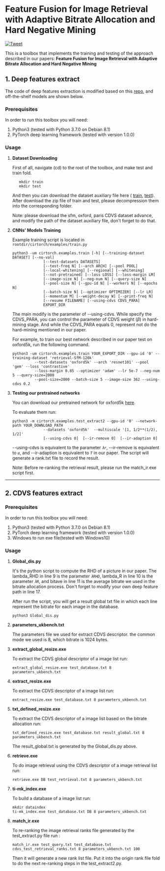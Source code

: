 # Feature Fusion for Image Retrieval with Adaptive Bitrate Allocation and Hard Negative Mining
[![Tweet](https://img.shields.io/twitter/url/http/shields.io.svg?style=social)](https://twitter.com/intent/tweet?text=Codes%20for%20Our%20Paper:%20"Feature%20Fusion%20for%20Image%20Retrieval%20with%20Adaptive%20Bitrate%20Allocation%20and%20Hard%20Negative%20Mining"%20&url=https://github.com/bupt-ai-cz/ImageRetrieval_DF_CDVS)

This is a toolbox that implements the training and testing of the approach described in our papers:
**Feature Fusion for Image Retrieval with Adaptive Bitrate Allocation and Hard Negative Mining**  

## 1. Deep features extract

The code of deep features extraction is modified based on this
 [repo](https://github.com/filipradenovic/cnnimageretrieval-pytorch), and off-the-shelf models are shown below.


### Prerequisites

In order to run this toolbox you will need:

1. Python3 (tested with Python 3.7.0 on Debian 8.1)
1. PyTorch deep learning framework (tested with version 1.0.0)

 
### Usage
 1. **Dataset Downloading**
    
    First of all, navigate (cd) to the root of the toolbox, and make test and train fold. 
    
           mkdir train
           mkdir test
           
    And then you can download the dataset auxiliary file here (
    [train](https://drive.google.com/file/d/1b8WXds46TlhHvDWW7Oga_M37pWfIIf-y/view?usp=sharing), 
    [test](https://drive.google.com/open?id=1NDrr2gRIBhc9GO8sBfB7lgMK-UOZPQuh)). After download the zip file of 
     train and test, please decompression them into the corresponding folder.
     
    Note:
    please download the sfm, oxford, paris CDVS dataset advance, and modify the path of the dataset auxiliary file, 
    don't forget to do that.
 1. **CNNs' Models Training**
 
    Example training script is located in ```rootdir/cirtorch/examples/train.py```
    ```
    python3 -um cirtorch.examples.train [-h] [--training-dataset DATASET] [--no-val]
                  [--test-datasets DATASETS]
                  [--test-freq N] [--arch ARCH] [--pool POOL]
                  [--local-whitening] [--regional] [--whitening]
                  [--not-pretrained] [--loss LOSS] [--loss-margin LM]
                  [--image-size N] [--neg-num N] [--query-size N]
                  [--pool-size N] [--gpu-id N] [--workers N] [--epochs N]
                  [--batch-size N] [--optimizer OPTIMIZER] [--lr LR]
                  [--momentum M] [--weight-decay W] [--print-freq N]
                  [--resume FILENAME] [--using-cdvs CDVS_PARA]
                  EXPORT_DIR
     ```
     The main modify is the parameter of --using-cdvs. While specify the CDVS_PARA, you can control
      the parameter of CDVS weight (_β_) in hard-mining stage. And while the CDVS_PARA equals 0, represent not do the
       hard-mining mentioned in our paper.
       
     For example, to train our best network described in our paper test on oxford5k, run the following command.
    ```
    python3 -um cirtorch.examples.train YOUR_EXPORT_DIR --gpu-id '0' --training-dataset 'retrieval-SfM-120k' 
              --test-datasets 'oxford5k' --arch 'resnet101' --pool 'gem' --loss 'contrastive' 
              --loss-margin 0.85 --optimizer 'adam' --lr 5e-7 --neg-num 5 --query-size=2000 
              --pool-size=2000 --batch-size 5 --image-size 362 --using-cdvs 0.2
    ```
 1. **Testing our pretrained networks**
 
    You can download our pretrained network for oxford5k [here](https://drive.google.com/file/d/1OZkrkLVkfSwm9dJnGB99tcBhbNwnzBk9/view?usp=sharing).
    
    To evaluate them run:
    ```
    python3 -m cirtorch.examples.test_extract2 --gpu-id '0' --network-path YOUR_DOWNLOAD_PATH
                  --datasets 'oxford5k'  --multiscale '[1, 1/2**(1/2), 1/2]'
                  [--using-cdvs 0]  [--ir-remove 0]  [--ir-adaption 0]
    ```
    --using-cdvs is equivalent to the parameter _`λr`_, 
    --ir-remove is equivalent to _`α`_, and --ir-adaption is equivalent to _`T`_ in our paper.
    The script will generate a rank.txt file to record the result.
    
    Note: Before re-ranking the retrieval result, please run the match_ir.exe script first.
 ---
## 2. CDVS features extract
### Prerequisites

In order to run this toolbox you will need:

1. Python3 (tested with Python 3.7.0 on Debian 8.1)
1. PyTorch deep learning framework (tested with version 1.0.0)
1. Windows to run exe file(tested with Windows10)


### Usage
 1. **Global_dis.py**
 
    It's the python script to compute the RHD of a picture in our paper.
    The lambda_RHD in line 9 is the parameter _`λRHD`_, lambda_R in line 10 is the parameter _`λR`_, 
    and bitave in line 11 is the average bitrate we used in the bitrate allocation process. Don't forget 
    to modify your own deep feature path in line 17.
    
    After run the script, you will get a result global txt file in which each line represent 
    the bitrate for each image in the database.
    ```
    python3 Global_dis.py
    ```
1. **parameters_ukbench.txt**
    
    The parameters file we used for extract CDVS descriptor. the common mode we used is 8, which
    bitrate is 1024 bytes.
1. **extract_global_resize.exe**
    
    To extract the CDVS global descriptor of a image list run:
    ```
    extract_global_resize.exe test_database.txt 8 parameters_ukbench.txt
    ```
 1. **extract_resize.exe**
    
    To extract the CDVS descriptor of a image list run:
    ```
    extract_resize.exe test_database.txt 8 parameters_ukbench.txt
    ```
 1. **txt_defined_resize.exe**
    
    To extract the CDVS descriptor of a image list based on the bitrate allocation run:
    ```
    txt_defined_resize.exe test_database.txt result_global.txt 8 parameters_ukbench.txt
    ```
    The result_global.txt is generated by the Global_dis.py above.

 1. **retrieve.exe**
    
    To do image retrieval using the CDVS descriptor of a image retrieval list run:
    ```
    retrieve.exe DB test_retrieval.txt 8 parameters_ukbench.txt 
    ```
 1. **ti-mk_index.exe**
    
    To build a database of a image list run:
    ```
    mkdir dataindex
    ti-mk_index.exe test_database.txt DB 8 parameters_ukbench.txt
    ```
 1. **match_ir.exe**
    
    To re-ranking the image retrieval ranks file generated by the test_extract.py file run :
    ```
    match_ir.exe test_query.txt test_database.txt cdvs_test_retrieval_ranks.txt 8 parameters_ukbench.txt 100
    ```
    Then it will generate a new rank list file. Put it into the origin rank file fold to do the next
    re-ranking steps in the test_extract2.py.
